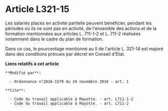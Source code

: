 # Article L321-15

Les salariés placés en activité partielle peuvent bénéficier, pendant les périodes où ils ne sont pas en activité, de
l'ensemble des actions et de la formation mentionnées aux articles L. 711-1-2 et L. 711-2 réalisées notamment dans le cadre
du plan de formation. 

Dans ce cas, le pourcentage mentionné au II de l'article L. 321-14 est majoré dans des conditions prévues par décret en
Conseil d'Etat.

**Liens relatifs à cet article**

	**Modifié par**:

	  - Ordonnance n°2016-1579 du 24 novembre 2016 - art. 1

	**Cite**:

	  - Code du travail applicable à Mayotte. - art. L711-1-2
	  - Code du travail applicable à Mayotte. - art. L711-2
